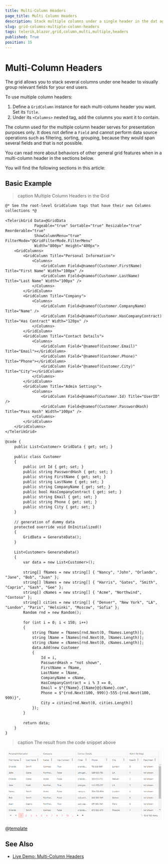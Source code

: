 ```yaml
---
title: Multi-Column Headers
page_title: Multi Column Headers
description: Stack multiple columns under a single header in the dat agrid for Blazor.
slug: grid-columns-multiple-column-headers
tags: telerik,blazor,grid,column,multi,multiple,headers
published: True
position: 15
---
```


# Multi-Column Headers

The grid allows you to stack several columns under one header to visually group relevant fields for your end users.

To use multiple column headers:

1. Define a `GridColumn` instance for each multi-column header you want. Set its `Title`.
1. Under its `<Columns>` nested tag, add the columns you want it to contain.

The column used for the multiple column header serves for presentation purposes only. It does not define a `Field` and cannot perform data source operations such as filtering, sorting, grouping, because they would span several fields and that is not possible.

You can read more about behaviors of other general grid features when in a multi-column header in the sections below.

You will find the following sections in this article:



## Basic Example

>caption Multiple Column Headers in the Grid

````CSHTML
@* See the root-level GridColumn tags that have their own Columns collections *@

<TelerikGrid Data=@GridData
             Pageable="true" Sortable="true" Resizable="true" Reorderable="true"
             ShowColumnMenu="true" FilterMode="@GridFilterMode.FilterMenu"
             Width="800px" Height="400px">
    <GridColumns>
        <GridColumn Title="Personal Information">
            <Columns>
                <GridColumn Field=@nameof(Customer.FirstName) Title="First Name" Width="100px" />
                <GridColumn Field=@nameof(Customer.LastName) Title="Last Name" Width="100px" />
            </Columns>
        </GridColumn>
        <GridColumn Title="Company">
            <Columns>
                <GridColumn Field=@nameof(Customer.CompanyName) Title="Name" />
                <GridColumn Field=@nameof(Customer.HasCompanyContract) Title="Has Contract" Width="120px" />
            </Columns>
        </GridColumn>
        <GridColumn Title="Contact Details">
            <Columns>
                <GridColumn Field="@nameof(Customer.Email)" Title="Email"></GridColumn>
                <GridColumn Field="@nameof(Customer.Phone)" Title="Phone"></GridColumn>
                <GridColumn Field="@nameof(Customer.City)" Title="City"></GridColumn>
            </Columns>
        </GridColumn>
        <GridColumn Title="Admin Settings">
            <Columns>
                <GridColumn Field=@nameof(Customer.Id) Title="UserID" />
                <GridColumn Field=@nameof(Customer.PasswordHash) Title="Pass Hash" Width="100px" />
            </Columns>
        </GridColumn>
    </GridColumns>
</TelerikGrid>

@code {
    public List<Customer> GridData { get; set; }

    public class Customer
    {
        public int Id { get; set; }
        public string PasswordHash { get; set; }
        public string FirstName { get; set; }
        public string LastName { get; set; }
        public string CompanyName { get; set; }
        public bool HasCompanyContract { get; set; }
        public string Email { get; set; }
        public string Phone { get; set; }
        public string City { get; set; }
    }

    // generation of dummy data
    protected override void OnInitialized()
    {
        GridData = GenerateData();
    }

    List<Customer> GenerateData()
    {
        var data = new List<Customer>();

        string[] fNames = new string[] { "Nancy", "John", "Orlando", "Jane", "Bob", "Juan" };
        string[] lNames = new string[] { "Harris", "Gates", "Smith", "Caprio", "Gash", "Gee" };
        string[] cNames = new string[] { "Acme", "Northwind", "Contoso" };
        string[] cities = new string[] { "Denver", "New York", "LA", "London", "Paris", "Helsinki", "Moscow", "Sofia" };
        Random rnd = new Random();

        for (int i = 0; i < 150; i++)
        {
            string fName = fNames[rnd.Next(0, fNames.Length)];
            string lName = lNames[rnd.Next(0, lNames.Length)];
            string cName = cNames[rnd.Next(0, cNames.Length)];
            data.Add(new Customer
            {
                Id = i,
                PasswordHash = "not shown",
                FirstName = fName,
                LastName = lName,
                CompanyName = cName,
                HasCompanyContract = i % 3 == 0,
                Email = $"{fName}.{lName}@{cName}.com",
                Phone = $"{rnd.Next(100, 999)}-555-{rnd.Next(100, 999)}",
                City = cities[rnd.Next(0, cities.Length)]
            });
        }

        return data;
    }
}
````

>caption The result from the code snippet above

![multi-column headers example](images/multi-column-headers-overview.png)

@[template](/_contentTemplates/grid/common-link.md#display-format-notes)


## See Also

  * [Live Demo: Multi-Column Headers](https://demos.telerik.com/blazor-ui/grid/multicolumn-headers)
